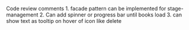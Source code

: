 Code review comments
    1. facade pattern can be implemented for stage-management
    2. Can add spinner or progress bar until books load 
    3. can show text as tooltip on hover of icon like delete